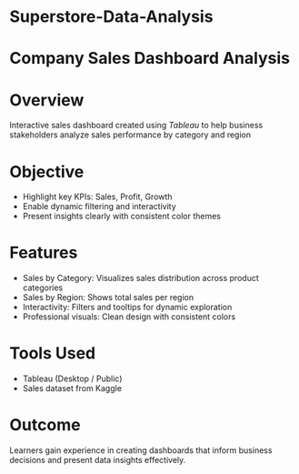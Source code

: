 # Superstore-Data-Analysis
# Company Sales Dashboard Analysis

# Overview
Interactive sales dashboard created using *Tableau* to help business stakeholders analyze sales performance by category and region

# Objective
- Highlight key KPIs: Sales, Profit, Growth  
- Enable dynamic filtering and interactivity  
- Present insights clearly with consistent color themes

# Features
- Sales by Category: Visualizes sales distribution across product categories  
- Sales by Region: Shows total sales per region  
- Interactivity: Filters and tooltips for dynamic exploration  
- Professional visuals: Clean design with consistent colors

# Tools Used
- Tableau (Desktop / Public)  
- Sales dataset from Kaggle

# Outcome
Learners gain experience in creating dashboards that inform business decisions and present data insights effectively.
